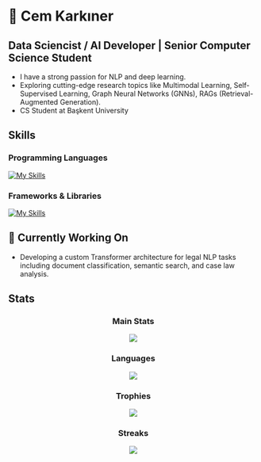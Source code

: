 # 👋 Cem Karkıner

##  Data Sciencist / AI Developer | Senior Computer Science Student
 - I have a strong passion for NLP and deep learning.
 - Exploring cutting-edge research topics like Multimodal Learning, Self-Supervised Learning, Graph Neural Networks (GNNs), RAGs (Retrieval-Augmented Generation).
 - CS Student at Başkent University

## Skills
### Programming Languages

[![My Skills](https://skillicons.dev/icons?i=python,r,java,cpp,c)](https://skillicons.dev)

### Frameworks & Libraries
[![My Skills](https://skillicons.dev/icons?i=pytorch,tensorflow,aws,docker,git,github,gcp,django&perline=4)](https://skillicons.dev)





## 🚧 Currently Working On
- Developing a custom Transformer architecture for legal NLP tasks including document classification, semantic search, and case law analysis.

## Stats
<div align="center">

  <h3>Main Stats</h3>
  <img src="https://github-readme-stats.vercel.app/api?username=cemkarkiner&show_icons=false&theme=merko&rank_icon=github" />

  <h3>Languages</h3>
  <img src="https://github-readme-stats.vercel.app/api/top-langs/?username=CemKarkiner&layout=compact&theme=merko" />

  <h3>Trophies</h3>
  <img src="https://github-profile-trophy.vercel.app/?username=cemkarkiner&theme=onedark" />

  <h3>Streaks</h3>
  <img src="https://streak-stats.demolab.com/?user=cemkarkiner&theme=merko" />

</div>


